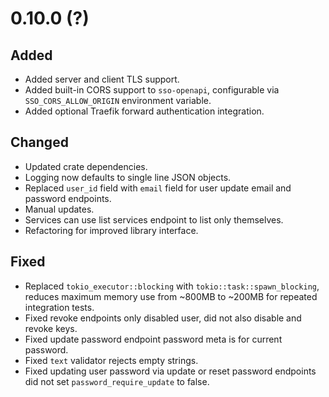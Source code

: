 # 0.10.0 (?)

## Added

-   Added server and client TLS support.
-   Added built-in CORS support to `sso-openapi`, configurable via `SSO_CORS_ALLOW_ORIGIN` environment variable.
-   Added optional Traefik forward authentication integration.

## Changed

-   Updated crate dependencies.
-   Logging now defaults to single line JSON objects.
-   Replaced `user_id` field with `email` field for user update email and password endpoints.
-   Manual updates.
-   Services can use list services endpoint to list only themselves.
-   Refactoring for improved library interface.

## Fixed

-   Replaced `tokio_executor::blocking` with `tokio::task::spawn_blocking`, reduces maximum memory use from ~800MB to ~200MB for repeated integration tests.
-   Fixed revoke endpoints only disabled user, did not also disable and revoke keys.
-   Fixed update password endpoint password meta is for current password.
-   Fixed `text` validator rejects empty strings.
-   Fixed updating user password via update or reset password endpoints did not set `password_require_update` to false.
